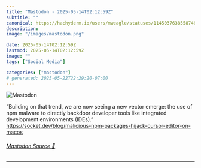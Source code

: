 ```yaml
---
title: "Mastodon - 2025-05-14T02:12:59Z"
subtitle: ""
canonical: https://hachyderm.io/users/mweagle/statuses/114503763855874826
description:
image: "/images/mastodon.png"

date: 2025-05-14T02:12:59Z
lastmod: 2025-05-14T02:12:59Z
image: ""
tags: ["Social Media"]

categories: ["mastodon"]
# generated: 2025-05-22T22:29:20-07:00
---
```

![Mastodon](/images/mastodon.png)

<p>“Building on that trend, we are now seeing a new vector emerge: the use of npm malware to directly backdoor developer tools like integrated development environments (IDEs).”<br /><a href="https://socket.dev/blog/malicious-npm-packages-hijack-cursor-editor-on-macos" target="_blank" rel="nofollow noopener noreferrer" translate="no"><span class="invisible">https://</span><span class="ellipsis">socket.dev/blog/malicious-npm-</span><span class="invisible">packages-hijack-cursor-editor-on-macos</span></a></p>


###### [Mastodon Source 🐘](https://hachyderm.io/@mweagle/114503763855874826)

___
